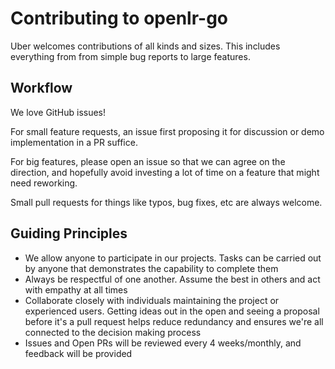 Contributing to openlr-go
=======================

Uber welcomes contributions of all kinds and sizes. This includes everything from from simple bug reports to large features.

Workflow
--------

We love GitHub issues!

For small feature requests, an issue first proposing it for discussion or demo implementation in a PR suffice.

For big features, please open an issue so that we can agree on the direction, and hopefully avoid investing a lot of time on a feature that might need reworking.

Small pull requests for things like typos, bug fixes, etc are always welcome.

Guiding Principles
------------------

* We allow anyone to participate in our projects. Tasks can be carried out by anyone that demonstrates the capability to complete them
* Always be respectful of one another. Assume the best in others and act with empathy at all times
* Collaborate closely with individuals maintaining the project or experienced users. Getting ideas out in the open and seeing a proposal before it's a pull request helps reduce redundancy and ensures we're all connected to the decision making process
* Issues and Open PRs will be reviewed every 4 weeks/monthly, and feedback will be provided
